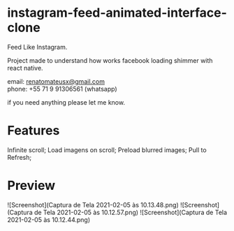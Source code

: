 # instagram-feed-animated-interface-clone

Feed Like Instagram.

Project made to understand how works facebook loading shimmer with react native.

email: renatomateusx@gmail.com <br/>
phone: +55 71 9 91306561 (whatsapp)

if you need anything please let me know.

# Features
Infinite scroll;
Load imagens on scroll;
Preload blurred images;
Pull to Refresh;

# Preview

![Screenshot](Captura de Tela 2021-02-05 às 10.13.48.png)
![Screenshot](Captura de Tela 2021-02-05 às 10.12.57.png)
![Screenshot](Captura de Tela 2021-02-05 às 10.12.44.png)
